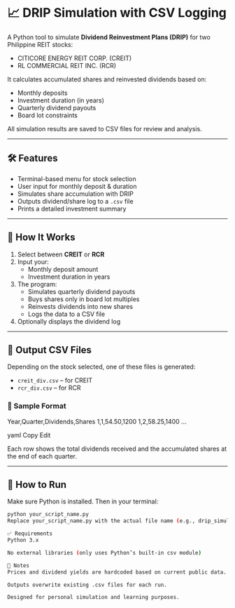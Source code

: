 # 📈 DRIP Simulation with CSV Logging

A Python tool to simulate **Dividend Reinvestment Plans (DRIP)** for two Philippine REIT stocks:

- CITICORE ENERGY REIT CORP. (CREIT)
- RL COMMERCIAL REIT INC. (RCR)

It calculates accumulated shares and reinvested dividends based on:
- Monthly deposits
- Investment duration (in years)
- Quarterly dividend payouts
- Board lot constraints

All simulation results are saved to CSV files for review and analysis.

---

## 🛠️ Features

- Terminal-based menu for stock selection
- User input for monthly deposit & duration
- Simulates share accumulation with DRIP
- Outputs dividend/share log to a `.csv` file
- Prints a detailed investment summary

---

## 🧠 How It Works

1. Select between **CREIT** or **RCR**
2. Input your:
   - Monthly deposit amount
   - Investment duration in years
3. The program:
   - Simulates quarterly dividend payouts
   - Buys shares only in board lot multiples
   - Reinvests dividends into new shares
   - Logs the data to a CSV file
4. Optionally displays the dividend log

---

## 📄 Output CSV Files

Depending on the stock selected, one of these files is generated:

- `creit_div.csv` – for CREIT
- `rcr_div.csv` – for RCR

### 📂 Sample Format

Year,Quarter,Dividends,Shares
1,1,54.50,1200
1,2,58.25,1400
...

yaml
Copy
Edit

Each row shows the total dividends received and the accumulated shares at the end of each quarter.

---

## 🚀 How to Run

Make sure Python is installed. Then in your terminal:

```bash
python your_script_name.py
Replace your_script_name.py with the actual file name (e.g., drip_simulator.py).

✅ Requirements
Python 3.x

No external libraries (only uses Python’s built-in csv module)

📌 Notes
Prices and dividend yields are hardcoded based on current public data.

Outputs overwrite existing .csv files for each run.

Designed for personal simulation and learning purposes.

